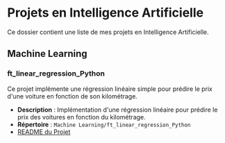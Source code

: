 # Projets en Intelligence Artificielle

Ce dossier contient une liste de mes projets en Intelligence Artificielle.

## Machine Learning

### ft_linear_regression_Python

Ce projet implémente une régression linéaire simple pour prédire le prix d'une voiture en fonction de son kilométrage.

- **Description** : Implémentation d'une régression linéaire pour prédire le prix des voitures en fonction du kilométrage.
- **Répertoire** : `Machine Learning/ft_linear_regression_Python`
- [README du Projet](./Machine%20Learning/ft_linear_regression_Python/README.md)
